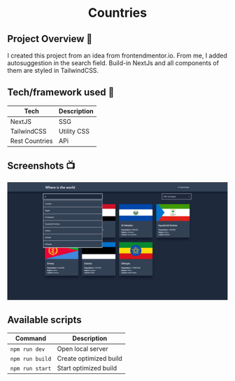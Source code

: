 <h1 align="center">Countries</h1>

## Project Overview 🎉

I created this project from an idea from frontendmentor.io. From me, I added
autosuggestion in the search field. Build-in NextJs and all components of them
are styled in TailwindCSS.

## Tech/framework used 🔧

| Tech           | Description |
| -------------- | ----------- |
| NextJS         | SSG         |
| TailwindCSS    | Utility CSS |
| Rest Countries | APi         |

## Screenshots 📺

<p align="center">
    <img src="public/screen.png" alt="Screenshot">
</p>

## Available scripts

| Command         | Description            |   
| --------------- | ---------------------- | 
| `npm run dev`   | Open local server      |    
| `npm run build` | Create optimized build |    
| `npm run start` | Start optimized build  |    
